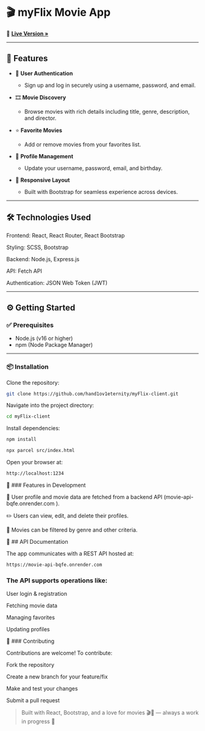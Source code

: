 # 🎬 myFlix Movie App

🔗 **[Live Version »](https://myflixappclient.netlify.app/Login)**

---

## 🎯 Features

- 🔐 **User Authentication**
  - Sign up and log in securely using a username, password, and email.

- 🎞️ **Movie Discovery**
  - Browse movies with rich details including title, genre, description, and director.

- ⭐ **Favorite Movies**
  - Add or remove movies from your favorites list.

- 👤 **Profile Management**
  - Update your username, password, email, and birthday.

- 📱 **Responsive Layout**
  - Built with Bootstrap for seamless experience across devices.

---

## 🛠️ Technologies Used

Frontend: React, React Router, React Bootstrap

Styling: SCSS, Bootstrap

Backend: Node.js, Express.js

API: Fetch API

Authentication: JSON Web Token (JWT)


---

## ⚙️ Getting Started

### ✅ Prerequisites

- Node.js (v16 or higher)
- npm (Node Package Manager)

---

### 📦 Installation

Clone the repository:

```bash
git clone https://github.com/hand1ov1eternity/myFlix-client.git
```
Navigate into the project directory:

```bash
cd myFlix-client
```
Install dependencies:

```bash
npm install
```
```bash
npx parcel src/index.html
```
Open your browser at:

```bash
http://localhost:1234
```

🚧 ### Features in Development

🔄 User profile and movie data are fetched from a backend API (movie-api-bqfe.onrender.com
).

✏️ Users can view, edit, and delete their profiles.

🎯 Movies can be filtered by genre and other criteria.

📖 ## API Documentation

The app communicates with a REST API hosted at:

```bash
https://movie-api-bqfe.onrender.com
```
### The API supports operations like:

User login & registration

Fetching movie data

Managing favorites

Updating profiles

🤝 ### Contributing

Contributions are welcome!
To contribute:

Fork the repository

Create a new branch for your feature/fix

Make and test your changes

Submit a pull request

> Built with React, Bootstrap, and a love for movies 🎬🍿 — always a work in progress 🚧


